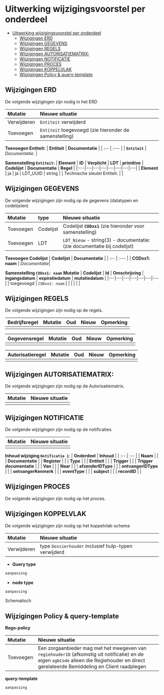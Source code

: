 <!--  
  Template als aanvulling op een RFC of wijzigingsverzoek. 
  Het is gemarkeerd met MarkDown. Ga naar: voor meer informatie hierover
      
  Een mutatie kan zijn: Vervallen / Toegevoegd / Gewijzigd 
-->

# Uitwerking wijzigingsvoorstel per onderdeel
- [Uitwerking wijzigingsvoorstel per onderdeel](#uitwerking-wijzigingsvoorstel-per-onderdeel)
  - [Wijzigingen ERD](#wijzigingen-erd)
  - [Wijzigingen GEGEVENS](#wijzigingen-gegevens)
  - [Wijzigingen REGELS](#wijzigingen-regels)
  - [Wijzigingen AUTORISATIEMATRIX:](#wijzigingen-autorisatiematrix)
  - [Wijzigingen NOTIFICATIE](#wijzigingen-notificatie)
  - [Wijzigingen PROCES](#wijzigingen-proces)
  - [Wijzigingen KOPPELVLAK](#wijzigingen-koppelvlak)
  - [Wijzigingen Policy \& query-template](#wijzigingen-policy--query-template)


## Wijzigingen ERD
De volgende wijzigingen zijn nodig in het ERD

| **Mutatie** |  **Nieuwe situatie** |
| :--- | :--- | 
| Verwijderen |  `Entiteit` verwijderd |  
| Toevoegen |   `Entiteit` toegevoegd (zie hieronder de samenstelling) |


**Toevoegen Entiteit:**
| **Entiteit** | **Documentatie** |
| :-- | :--- |
| **`Entiteit`** | _Documentatie._ |

**Samenstelling `Entiteit`:**
| **Element** | **ID** | **Verplicht** | **LDT** | **primitive** | **Codelijst** | **Documentatie** |  **Regel** | 
|:---|---|---|---|---|---|---|---|
| **Element** | ja | ja | LDT_UUID | string | | Technische sleutel Entiteit.  | | 




## Wijzigingen GEGEVENS
De volgende wijzigingen zijn nodig op de gegevens (datatypen en codelijsten)


| **Mutatie** | **type** | **Nieuwe situatie** |
| :--- | :--- | :-- |
| Toevoegen | Codelijst |  Codelijst **`CODxx1`** (zie hieronder voor samenstelling) |
| Toevoegen |  LDT |  `LDT_Nieuw` - string(3) -  documentatie: (zie documentatie bij codelijst) |

**Toevoegen Codelijst**
| **Codelijst** | **Documentatie** |
| :-- | :--- |
|  **CODxx1: naam** | _Documentatie_| 

**Samenstelling `CODxx1: naam`**
  **Mutatie** | **Codelijst** | **Id** | **Omschrijving** | **ingangsdatum** | **expiratiedatum** | **mutatiedatum** | 
  |---|---|---|---|---|---|---|
  | toegevoegd | `CODxx1: naam` |  |  |  |  |   |



## Wijzigingen REGELS
De volgende wijzigingen zijn nodig op de regels.

| **Bedrijfsregel** | **Mutatie** | **Oud** | **Nieuw** | **Opmerking** |
| :--- | :--- | :--- |  :--- | :-- |
|  |  |  |  |  |


| **Gegevensregel** | **Mutatie** | **Oud** | **Nieuw** | **Opmerking** |
| :--- | :--- | :--- |  :--- | :-- |
|  |  |  |  |  |


| **Autorisatieregel** | **Mutatie** | **Oud** | **Nieuw** | **Opmerking** |
| :--- | :--- | :--- |  :--- | :-- |
|  |  |  |  |  |

## Wijzigingen AUTORISATIEMATRIX: 
De volgende wijzigingen zijn nodig op de Autorisatiematrix.

| **Mutatie** | **Nieuwe situatie** |
| :--- | :--- | 
|  |  |  


## Wijzigingen NOTIFICATIE
De volgende wijzigingen zijn nodig op de notificaties.

| **Mutatie** |  **Nieuwe situatie** |
| :--- | :--- | 
|  |  |


**Inhoud wijziging `Notificatie 1`**:
| **Onderdeel** | **Inhoud** |
| :-- | :-- | 
| **Naam** | | 
| **Documentatie** |
| **Register** | | 
| **Type** | | 
| **Entiteit** | | 
| **Trigger** | | 
| **Trigger documentatie** | | 
| **Van** | | 
| **Naar** | | 
| **afzenderIDType** | | 
| **ontvangerIDType** | | 
| **ontvangerKenmerk** | | 
| **eventType** | | 
| **subject** | | 
| **recordID** | | 


## Wijzigingen PROCES
De volgende wijzigingen zijn nodig op het proces.



## Wijzigingen KOPPELVLAK 
De volgende wijzigingen zijn nodig op het koppelvlak-schema

| **Mutatie** |  **Nieuwe situatie** |
| :--- | :--- | 
| Verwijderen |  type ```Dossierhouder``` inclusief hulp-typen verwijderd |



- **Query type** 

```graphql
aanpassing
```

- **node type**
```graphql
aanpassing
```
Schematisch
    



## Wijzigingen Policy & query-template

**Rego-policy**

| **Mutatie** |  **Nieuwe situatie** |
| :--- |  :--- |
| Toevoegen |  Een zorgaanbieder mag met het meegeven van ```regiehouderID``` (afkomstig uit notificatie) en de eigen ```agbCode```  alleen die Regiehouder en direct gerelateerde Bemiddeling en Client raadplegen | 



**query-template**

```graphQL
aanpassing

```
